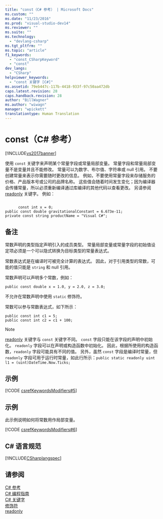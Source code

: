 ```yaml
---
title: "const（C# 参考） | Microsoft Docs"
ms.custom: ""
ms.date: "11/23/2016"
ms.prod: "visual-studio-dev14"
ms.reviewer: ""
ms.suite: ""
ms.technology: 
  - "devlang-csharp"
ms.tgt_pltfrm: ""
ms.topic: "article"
f1_keywords: 
  - "const_CSharpKeyword"
  - "const"
dev_langs: 
  - "CSharp"
helpviewer_keywords: 
  - "const 关键字 [C#]"
ms.assetid: 79eb447c-117b-4418-933f-97c50aa472db
caps.latest.revision: 28
caps.handback.revision: 28
author: "BillWagner"
ms.author: "wiwagn"
manager: "wpickett"
translationtype: Human Translation
---
```

# const（C# 参考）
[!INCLUDE[vs2017banner](../../../csharp/includes/vs2017banner.md)]

使用 `const` 关键字来声明某个常量字段或常量局部变量。  常量字段和常量局部变量不是变量并且不能修改。  常量可以为数字、布尔值、字符串或 null 引用。  不要创建常量来表示你需要随时更改的信息。  例如，不要使用常量字段来存储服务的价格、产品版本号或公司的品牌名称。  这些值会随着时间发生变化；因为编译器会传播常量，所以必须重新编译通过库编译的其他代码以查看更改。  另请参阅 [readonly](../../../csharp/language-reference/keywords/readonly.md) 关键字。  例如：  
  
```  
  
      const int x = 0;  
public const double gravitationalConstant = 6.673e-11;  
private const string productName = "Visual C#";  
```  
  
## 备注  
 常数声明的类型指定声明引入的成员类型。  常量局部变量或常量字段的初始值设定项必须是一个可以隐式转换为目标类型的常量表达式。  
  
 常数表达式是在编译时可被完全计算的表达式。  因此，对于引用类型的常数，可能的值只能是 `string` 和 null 引用。  
  
 常数声明可以声明多个常数，例如：  
  
```  
public const double x = 1.0, y = 2.0, z = 3.0;  
```  
  
 不允许在常数声明中使用 `static` 修饰符。  
  
 常数可以参与常数表达式，如下所示：  
  
```  
public const int c1 = 5;  
public const int c2 = c1 + 100;  
```  
  
> [!NOTE]
>  [readonly](../../../csharp/language-reference/keywords/readonly.md) 关键字与 `const` 关键字不同。  `const` 字段只能在该字段的声明中初始化。  `readonly` 字段可以在声明或构造函数中初始化。  因此，根据所使用的构造函数，`readonly` 字段可能具有不同的值。  另外，虽然 `const` 字段是编译时常量，但 `readonly` 字段可用于运行时常量，如此行所示：`public static readonly uint l1 = (uint)DateTime.Now.Ticks;`  
  
## 示例  
 [!CODE [csrefKeywordsModifiers#5](../CodeSnippet/VS_Snippets_VBCSharp/csrefKeywordsModifiers#5)]  
  
## 示例  
 此示例说明如何将常数用作局部变量。  
  
 [!CODE [csrefKeywordsModifiers#6](../CodeSnippet/VS_Snippets_VBCSharp/csrefKeywordsModifiers#6)]  
  
## C\# 语言规范  
 [!INCLUDE[CSharplangspec](../../../csharp/language-reference/keywords/includes/csharplangspec_md.md)]  
  
## 请参阅  
 [C\# 参考](../../../csharp/language-reference/index.md)   
 [C\# 编程指南](../../../csharp/programming-guide/index.md)   
 [C\# 关键字](../../../csharp/language-reference/keywords/index.md)   
 [修饰符](../../../csharp/language-reference/keywords/modifiers.md)   
 [readonly](../../../csharp/language-reference/keywords/readonly.md)